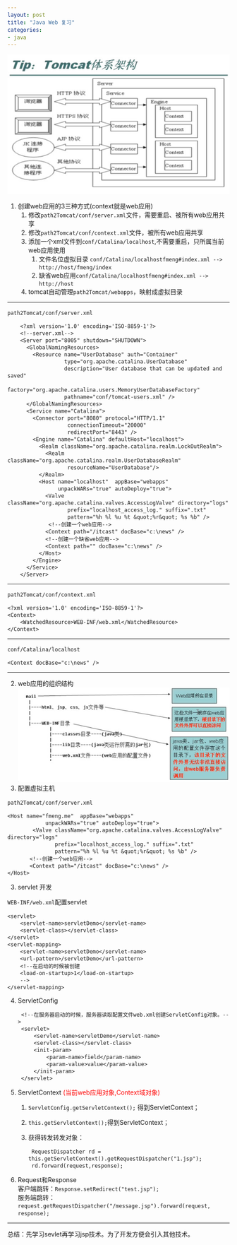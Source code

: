 ```yaml
---
layout: post
title: "Java Web 复习"
categories:
- java
---
```


![](/img/web12.jpg)

1. 创建web应用的3三种方式(context就是web应用)
	1. 修改`path2Tomcat/conf/server.xml`文件，需要重启、被所有web应用共享
	2. 修改`path2Tomcat/conf/context.xml`文件，被所有web应用共享
	3. 添加一个xml文件到`conf/Catalina/localhost`,不需要重启，只所属当前web应用使用
		1. 文件名位虚拟目录 `conf/Catalina/localhostfmeng#index.xml --> http://host/fmeng/index`
		2. 缺省web应用`conf/Catalina/localhostfmeng#index.xml --> http://host`
	3. tomcat自动管理`path2Tomcat/webapps`，映射成虚拟目录

----
`path2Tomcat/conf/server.xml`

		<?xml version='1.0' encoding='ISO-8859-1'?>
		<!--server.xml-->
		<Server port="8005" shutdown="SHUTDOWN">
		  <GlobalNamingResources>
		    <Resource name="UserDatabase" auth="Container"
		              type="org.apache.catalina.UserDatabase"
		              description="User database that can be updated and saved"
		              factory="org.apache.catalina.users.MemoryUserDatabaseFactory"
		              pathname="conf/tomcat-users.xml" />
		  </GlobalNamingResources>
		  <Service name="Catalina">
		    <Connector port="8080" protocol="HTTP/1.1"
		               connectionTimeout="20000"
		               redirectPort="8443" />
		    <Engine name="Catalina" defaultHost="localhost">
		      <Realm className="org.apache.catalina.realm.LockOutRealm">
		        <Realm className="org.apache.catalina.realm.UserDatabaseRealm"
		               resourceName="UserDatabase"/>
		      </Realm>
		      <Host name="localhost"  appBase="webapps"
		            unpackWARs="true" autoDeploy="true">
		        <Valve className="org.apache.catalina.valves.AccessLogValve" directory="logs"
		               prefix="localhost_access_log." suffix=".txt"
		               pattern="%h %l %u %t &quot;%r&quot; %s %b" />
				 <!--创建一个web应用-->
			   	<Context path="/itcast" docBase="c:\news" />
				<!--创建一个缺省web应用-->
				<Context path="" docBase="c:\news" />
		      </Host>
		    </Engine>
		  </Service>
		</Server>


----
`path2Tomcat/conf/context.xml`

	<?xml version='1.0' encoding='ISO-8859-1'?>
	<Context>
	    <WatchedResource>WEB-INF/web.xml</WatchedResource>
	</Context>

----
`conf/Catalina/localhost`

	<Context docBase="c:\news" />

----
2. web应用的组织结构<br/>
![](/img/web11.jpg)
3. 配置虚拟主机

`path2Tomcat/conf/server.xml`
	
	<Host name="fmeng.me"  appBase="webapps"
	            unpackWARs="true" autoDeploy="true">
	        <Valve className="org.apache.catalina.valves.AccessLogValve" directory="logs"
	               prefix="localhost_access_log." suffix=".txt"
	               pattern="%h %l %u %t &quot;%r&quot; %s %b" />
		   <!--创建一个web应用-->
		   <Context path="/itcast" docBase="c:\news" />
	</Host>

3. servlet 开发

`WEB-INF/web.xml`配置servlet

	<servlet>
		<servlet-name>servletDemo</servlet-name>
		<servlet-class></servlet-class>
	</servlet>
	<servlet-mapping>
		<servlet-name>servletDemo</servlet-name>
		<url-pattern>/servletDemo</url-pattern>
		<!--在启动的时候被创建
		<load-on-startup>1</load-on-startup>
		-->
	</servlet-mapping>
4. ServletConfig

		<!--在服务器启动的时候，服务器读取配置文件web.xml创建ServletConfig对象。-->
		<servlet>
			<servlet-name>servletDemo</servlet-name>
			<servlet-class></servlet-class>
			<init-param>
				<param-name>field</param-name>
				<param-value>value</param-value>
			</init-param>
		</servlet>
5. ServletContext <font color=red>(当前web应用对象,Context域对象)</font>

	1. `ServletConfig.getServletContext();` 得到ServletContext；
	2. `this.getServletContext();`得到ServletContext；
	3. 获得转发转发对象：
	
			RequestDispatcher rd = this.getServletContext().getRequestDispatcher("1.jsp");
			rd.forward(request,response);
6. Request和Response<br/>
	客户端跳转：`Response.setRedirect("test.jsp");`<br/>
	服务端跳转：`request.getRequestDispatcher("/message.jsp").forward(request, response);`


-----
总结：先学习sevlet再学习jsp技术。为了开发方便会引入其他技术。
